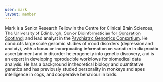 ```yaml
---
user: mark
layout: member
---
```


Mark is a Senior Research Fellow in the Centre for Clinical Brain Sciences, The University of Edinburgh; Senior Bioinformatician for [Generation Scotland](https://genscot.ed.ac.uk); and lead analyst in the [Psychiatric Genomics Consortium](https://pgc.unc.edu). He conducts large scale genomic studies of mood disorders (depression and anxiety), with a focus on incorporating information on variation in diagnostic ascertainment and in disorder heterogeneity into genetic discovery, and is an expert in developing reproducible workflows for biomedical data analysis. He has a background in theoretical biology and quantitative genetics and has previously studied personality in monkeys and apes, intelligence in dogs, and cooperative behaviour in birds.